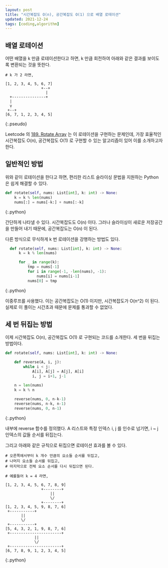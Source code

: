 ```yaml
---
layout: post
title: "시간복잡도 O(n), 공간복잡도 O(1) 으로 배열 로테이션"
updated: 2021-12-24
tags: [coding,algorithm]
---
```


## 배열 로테이션

어떤 배열을 k 만큼 로테이션한다고 하면, k 만큼 회전하여 아래와 같은 결과를 보이도록 변환되는 것을 뜻한다.

```pseudo
# k 가 2 라면,

[1, 2, 3, 4, 5, 6, 7]
                +--+
                  |
  +---------------+
  |
  ṿ
 +--+
[6, 7, 1, 2, 3, 4, 5]
```
{:.pseudo}

Leetcode 의 [189. Rotate Array](https://leetcode.com/problems/rotate-array/) 는 이 로테이션을 구현하는 문제인데, 가장 효율적인 시간복잡도 O(n), 공간복잡도 O(1) 로 구현할 수 있는 알고리즘이 있어 이를 소개하고자 한다.

## 일반적인 방법

위와 같이 로테이션을 한다고 하면, 편리한 리스트 슬라이싱 문법을 지원하는 Python 은 쉽게 해결할 수 있다.

```python
def rotate(self, nums: List[int], k: int) -> None:
    k = k % len(nums)
    nums[:] = nums[-k:] + nums[:-k]
```
{:.python}

간단하게 나타낼 수 있다. 시간복잡도도 O(n) 이다. 그러나 슬라이싱이 새로운 저장공간을 만들어 내기 때문에, 공간복잡도는 O(n) 이 된다.

다른 방식으로 무식하게 k 번 로테이션을 강행하는 방법도 있다.

```python
  def rotate(self, nums: List[int], k: int) -> None:
      k = k % len(nums)

      for _ in range(k):
          tmp = nums[-1]
          for i in range(-1, -len(nums), -1):
              nums[i] = nums[i-1]
          nums[0] = tmp
```
{:.python}

이중루프를 사용했다. 이는 공간복잡도는 O(1) 이지만, 시간복잡도가 O(n^2) 이 된다. 실제로 이 풀이는 시간초과 때문에 문제를 통과할 수 없었다.

## 세 번 뒤집는 방법

이제 시간복잡도 O(n), 공간복잡도 O(1) 로 구현되는 코드를 소개한다. 세 번을 뒤집는 방법이다.

```python
def rotate(self, nums: List[int], k: int) -> None:

    def reverse(A, i, j):
        while i < j:
            A[i], A[j] = A[j], A[i]
            i, j = i+1, j-1

    n = len(nums)
    k = k % n
    
    reverse(nums, 0, n-k-1)
    reverse(nums, n-k, n-1)
    reverse(nums, 0, n-1)
```
{:.python}

내부에 reverse 함수를 정의했다. A 리스트와 특정 인덱스 i, j 를 인수로 넘기면, i ~ j 인덱스의 값들 순서를 뒤집는다.

그리고 아래와 같은 규칙으로 뒤집으면 로테이션 효과를 볼 수 있다.

```pseudo
# 오른쪽에서부터 k 개수 만큼의 요소들 순서를 뒤집고,
# 나머지 요소들 순서를 뒤집고,
# 마지막으로 전체 요소 순서를 다시 뒤집으면 된다.

# 예를들어 k = 4 라면,

[1, 2, 3, 4, 5, 6, 7, 8, 9]
                +--------+
                    ||
                    \/
                +--------+
[1, 2, 3, 4, 5, 9, 8, 7, 6]
 +-----------+
       ||
       \/
 +-----------+
[5, 4, 3, 2, 1, 9, 8, 7, 6]
 +-----------------------+
             ||
             \/
 +-----------------------+
[6, 7, 8, 9, 1, 2, 3, 4, 5]
```
{:.python}
